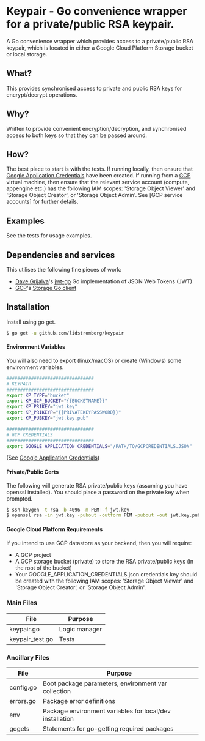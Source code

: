# Keypair - Go convenience wrapper for a private/public RSA keypair.

A Go convenience wrapper which provides access to a private/public RSA keypair, which is located in either a Google Cloud Platform Storage bucket or local storage.

## What?
This provides synchronised access to private and public RSA keys for encrypt/decrypt operations.

## Why?
Written to provide convenient encryption/decryption, and synchronised access to both keys so that they can be passed around.

## How?
The best place to start is with the tests. If running locally, then ensure that  [Google Application Credentials] have been created. If running from a [GCP] virtual machine, then ensure that the relevant service account (compute, appengine etc.) has the following IAM scopes: 'Storage Object Viewer' and 'Storage Object Creator', or 'Storage Object Admin'. See [GCP service accounts] for further details.

## Examples
See the tests for usage examples.

## Dependencies and services
This utilises the following fine pieces of work:
* [Dave Grijalva]'s [jwt-go] Go implementation of JSON Web Tokens (JWT)
* [GCP]'s [Storage Go client]

## Installation
Install using go get.

```sh
$ go get -u github.com/lidstromberg/keypair
```
#### Environment Variables
You will also need to export (linux/macOS) or create (Windows) some environment variables.
```sh
################################
# KEYPAIR
################################
export KP_TYPE="bucket"
export KP_GCP_BUCKET="{{BUCKETNAME}}"
export KP_PRIKEY="jwt.key"
export KP_PRIKEYP="{{PRIVATEKEYPASSWORD}}"
export KP_PUBKEY="jwt.key.pub"
```
```sh
################################
# GCP CREDENTIALS
################################
export GOOGLE_APPLICATION_CREDENTIALS="/PATH/TO/GCPCREDENTIALS.JSON"
```
(See [Google Application Credentials])

#### Private/Public Certs
The following will generate RSA private/public keys (assuming you have openssl installed). You should place a password on the private key when prompted.

```sh
$ ssh-keygen -t rsa -b 4096 -m PEM -f jwt.key
$ openssl rsa -in jwt.key -pubout -outform PEM -pubout -out jwt.key.pub
```

#### Google Cloud Platform Requirements
If you intend to use GCP datastore as your backend, then you will require:
* A GCP project
* A GCP storage bucket (private) to store the RSA private/public keys (in the root of the bucket)
* Your GOOGLE_APPLICATION_CREDENTIALS json credentials key should be created with the following IAM scopes: 'Storage Object Viewer' and 'Storage Object Creator', or 'Storage Object Admin'.


### Main Files
| File | Purpose |
| ------ | ------ |
| keypair.go | Logic manager |
| keypair_test.go | Tests |

### Ancillary Files
| File | Purpose |
| ------ | ------ |
| config.go | Boot package parameters, environment var collection |
| errors.go | Package error definitions |
| env | Package environment variables for local/dev installation |
| gogets | Statements for go-getting required packages |


   [Dave Grijalva]: <https://github.com/dgrijalva>
   [jwt-go]: <https://github.com/dgrijalva/jwt-go>
   [GCP]: <https://cloud.google.com/>
   [Storage Go client]: <https://cloud.google.com/storage/docs/reference/libraries#client-libraries-install-go>
   [Google Application Credentials]: <https://cloud.google.com/docs/authentication/production#auth-cloud-implicit-go>
   [examples]: <https://github.com/lidstromberg/examples>
